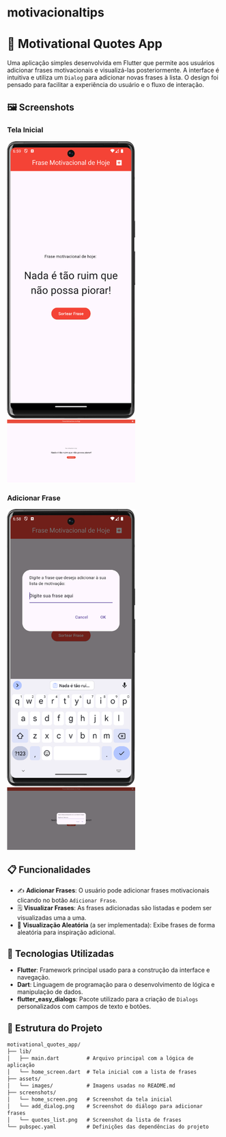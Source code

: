 # motivacionaltips

# 📱 Motivational Quotes App

Uma aplicação simples desenvolvida em Flutter que permite aos usuários adicionar frases motivacionais e visualizá-las posteriormente. A interface é intuitiva e utiliza um `Dialog` para adicionar novas frases à lista. O design foi pensado para facilitar a experiência do usuário e o fluxo de interação.

## 🖼️ Screenshots

### Tela Inicial
<img src="https://github.com/andreyquadros/simple_example_motivacional_tips/blob/master/Screenshot_20241007_145926.png" alt="Frase Motivacional" width="300"/>
<img src="https://github.com/andreyquadros/simple_example_motivacional_tips/blob/master/Captura%20de%20tela%202024-10-07%20150345.png" alt="Frase Motivacional Web" width="300"/>

### Adicionar Frase
<img src="https://github.com/andreyquadros/simple_example_motivacional_tips/blob/master/Screenshot_20241007_145824.png" alt="Adicionar Frase" width="300"/>
<img src="https://github.com/andreyquadros/simple_example_motivacional_tips/blob/master/Captura%20de%20tela%202024-10-07%20150408.png" alt="Adicionar Frase Web" width="300"/>


## 📋 Funcionalidades

- ✍️ **Adicionar Frases**: O usuário pode adicionar frases motivacionais clicando no botão `Adicionar Frase`.
- 🗒️ **Visualizar Frases**: As frases adicionadas são listadas e podem ser visualizadas uma a uma.
- 🔀 **Visualização Aleatória** (a ser implementada): Exibe frases de forma aleatória para inspiração adicional.

## 🚀 Tecnologias Utilizadas

- **Flutter**: Framework principal usado para a construção da interface e navegação.
- **Dart**: Linguagem de programação para o desenvolvimento de lógica e manipulação de dados.
- **flutter_easy_dialogs**: Pacote utilizado para a criação de `Dialogs` personalizados com campos de texto e botões.

## 📂 Estrutura do Projeto

```plaintext
motivational_quotes_app/
├── lib/
│   ├── main.dart         # Arquivo principal com a lógica de aplicação
│   └── home_screen.dart  # Tela inicial com a lista de frases
├── assets/
│   └── images/           # Imagens usadas no README.md
├── screenshots/
│   └── home_screen.png   # Screenshot da tela inicial
│   └── add_dialog.png    # Screenshot do diálogo para adicionar frases
│   └── quotes_list.png   # Screenshot da lista de frases
└── pubspec.yaml          # Definições das dependências do projeto

